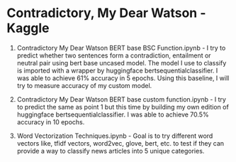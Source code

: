 # Contradictory, My Dear Watson - Kaggle

1. Contradictory My Dear Watson BERT base BSC Function.ipynb - I try to predict whether two sentences form a contradiction, entailment or neutral pair using bert base uncased model. The model I use to classify is imported with a wrapper by huggingface bertsequentialclassifier. I was able to achieve 61% accuracy in 5 epochs. Using this baseline, I will try to measure accuracy of my custom model.

2. Contradictory My Dear Watson BERT base custom function.ipynb - I try to predict the same as point 1 but this time by building my own edition of huggingface bertsequentialclassifier. I was able to achieve 70.5% accuracy in 10 epochs.

3. Word Vectorization Techniques.ipynb - Goal is to try different word vectors like, tfidf vectors, word2vec, glove, bert, etc. to test if they can provide a way to classify news articles into 5 unique categories.
